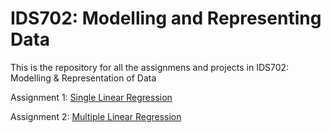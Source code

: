 # IDS702: Modelling and Representing Data

This is the repository for all the assignmens and projects in IDS702: Modelling &amp; Representation of Data


Assignment 1: [Single Linear Regression](https://github.com/YZhu0225/IDS702_Modelling_and_Representing_Data/tree/main/Single%20Linear%20Regression)

Assignment 2: [Multiple Linear Regression](https://github.com/YZhu0225/IDS702_Modelling_and_Representing_Data/tree/main/Multiple%20Linear%20Regression)
